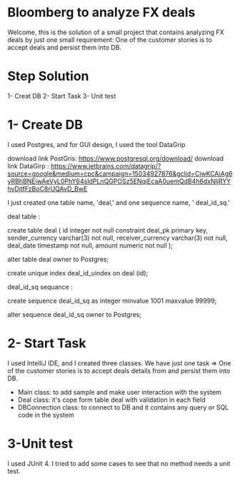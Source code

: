 # Bloomberg to analyze FX deals

Welcome, this is the solution of a small project that contains analyzing FX deals by just one small requirement: One of the customer stories is to accept deals and persist them into DB.

# Step Solution
1- Creat DB
2- Start Task
3- Unit test

# 1- Create DB
I used Postgres, and for GUI design, I used the tool DataGrip

download link  PostGris: https://www.postgresql.org/download/
download link DataGirp   : https://www.jetbrains.com/datagrip/?source=google&medium=cpc&campaign=15034927876&gclid=CjwKCAiAg6yRBhBNEiwAeVyL0PhY64sIdPLnQGPOSz5ENqiEcaA0uemQdB4h6dxNljRYYhvDjtfFzBoC8rUQAvD_BwE

I just created one table name, 'deal,' and one sequence name, ' deal_id_sq.'

deal table :

create table deal
(
    id                integer    not null
        constraint deal_pk
            primary key,
    sender_currency   varchar(3) not null,
    receiver_currency varchar(3) not null,
    deal_date         timestamp  not null,
    amount            numeric    not null
);

alter table deal
    owner to Postgres;

create unique index deal_id_uindex
    on deal (id);

deal_id_sq sequance :

create sequence deal_id_sq
    as integer
    minvalue 1001
    maxvalue 99999;

alter sequence deal_id_sq owner to Postgres;

# 2-  Start Task

I used IntelliJ IDE, and I created three classes. We have just one task => One of the customer stories is to accept deals details from and persist them into DB.

 * Main class: to add sample and make user interaction with the system
 * Deal class: it's cope form table deal with validation in each field
 * DBConnection class: to connect to DB and it contains any query or SQL code in the system

# 3-Unit test

I used JUnit 4. I tried to add some cases to see that no method needs a unit test. 
